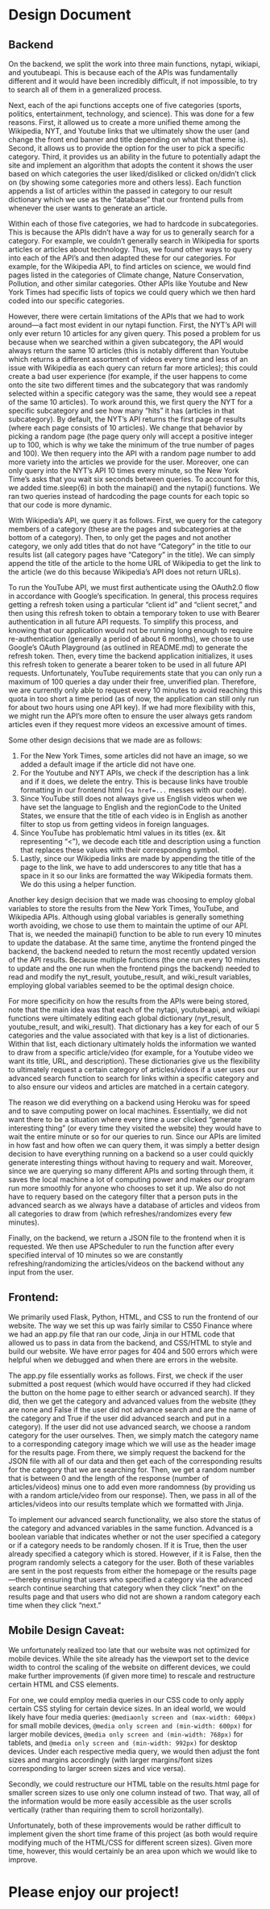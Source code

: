 # Design Document
## Backend
On the backend, we split the work into three main functions, nytapi, wikiapi, and youtubeapi. This is because each of the APIs was fundamentally different and it would have been incredibly difficult, if not impossible, to try to search all of them in a generalized process. 

Next, each of the api functions accepts one of five categories (sports, politics, entertainment, technology, and science). This was done for a few reasons. First, it allowed us to create a more unified theme among the Wikipedia, NYT, and Youtube links that we ultimately show the user (and change the front end banner and title depending on what that theme is). Second, it allows us to provide the option for the user to pick a specific category. Third, it provides us an ability in the future to potentially adapt the site and implement an algorithm that adopts the content it shows the user based on which categories the user liked/disliked or clicked on/didn’t click on (by showing some categories more and others less). Each function appends a list of articles within the passed in category to our result dictionary which we use as the “database” that our frontend pulls from whenever the user wants to generate an article.

Within each of those five categories, we had to hardcode in subcategories. This is because the APIs didn’t have a way for us to generally search for a category. For example, we couldn’t generally search in Wikipedia for sports articles or articles about technology. Thus, we found other ways to query into each of the API’s and then adapted these for our categories. For example, for the Wikipedia API, to find articles on science, we would find pages listed in the categories of Climate change, Nature Conservation, Pollution, and other similar categories. Other APIs like Youtube and New York Times had specific lists of topics we could query which we then hard coded into our specific categories.

However, there were certain limitations of the APIs that we had to work around—a fact most evident in our nytapi function. First, the NYT’s API will only ever return 10 articles for any given query. This posed a problem for us because when we searched within a given subcategory, the API would always return the same 10 articles (this is notably different than Youtube which returns a different assortment of videos every time and less of an issue with Wikipedia as each query can return far more articles); this could create a bad user experience (for example, if the user happens to come onto the site two different times and the subcategory that was randomly selected within a specific category was the same, they would see a repeat of the same 10 articles). To work around this, we first query the NYT for a specific subcategory and see how many “hits” it has (articles in that subcategory). By default, the NYT’s API returns the first page of results (where each page consists of 10 articles). We change that behavior by picking a random page (the page query only will accept a positive integer up to 100, which is why we take the minimum of the true number of pages and 100). We then requery into the API with a random page number to add more variety into the articles we provide for the user. Moreover, one can only query into the NYT’s API 10 times every minute, so the New York Time’s asks that you wait six seconds between queries. To account for this, we added time.sleep(6) in both the mainapi() and the nytapi() functions. We ran two queries instead of hardcoding the page counts for each topic so that our code is more dynamic.

With Wikipedia’s API, we query it as follows. First, we query for the category members of a category (these are the pages and subcategories at the bottom of a category). Then, to only get the pages and not another category, we only add titles that do not have “Category” in the title to our results list (all category pages have “Category” in the title). We can simply append the title of the article to the home URL of Wikipedia to get the link to the article (we do this because Wikipedia’s API does not return URLs). 

To run the YouTube API, we must first authenticate using the OAuth2.0 flow in accordance with Google’s specification. In general, this process requires getting a refresh token using a particular “client id” and “client secret,” and then using this refresh token to obtain a temporary token to use with Bearer authentication in all future API requests. To simplify this process, and knowing that our application would not be running long enough to require re-authentication (generally a period of about 6 months), we chose to use Google’s OAuth Playground (as outlined in README.md) to generate the refresh token. Then, every time the backend application initializes, it uses this refresh token to generate a bearer token to be used in all future API requests. Unfortunately, YouTube requirements state that you can only run a maximum of 100 queries a day under their free, unverified plan. Therefore, we are currently only able to request every 10 minutes to avoid reaching this quota in too short a time period (as of now, the application can still only run for about two hours using one API key). If we had more flexibility with this, we might run the API’s more often to ensure the user always gets random articles even if they request more videos an excessive amount of times.  
	
Some other design decisions that we made are as follows:
1. For the New York Times, some articles did not have an image, so we added a default image if the article did not have one. 
2. For the Youtube and NYT APIs, we check if the description has a link and if it does, we delete the entry. This is because links have trouble formatting in our frontend html (`<a href=...` messes with our code). 
3. Since YouTube still does not always give us English videos when we have set the language to English and the regionCode to the United States, we ensure that the title of each video is in English as another filter to stop us from getting videos in foreign languages. 
4. Since YouTube has problematic html values in its titles (ex. &lt representing “<”), we decode each title and description using a function that replaces these values with their corresponding symbol.
5. Lastly, since our Wikipedia links are made by appending the title of the page to the link, we have to add underscores to any title that has a space in it so our links are formatted the way Wikipedia formats them. We do this using a helper function.
	
Another key design decision that we made was choosing to employ global variables to store the results from the New York Times, YouTube, and Wikipedia APIs. Although using global variables is generally something worth avoiding, we chose to use them to maintain the uptime of our API. That is, we needed the mainapi() function to be able to run every 10 minutes to update the database. At the same time, anytime the frontend pinged the backend, the backend needed to return the most recently updated version of the API results. Because multiple functions (the one run every 10 minutes to update and the one run when the frontend pings the backend) needed to read and modify the nyt_result, youtube_result, and wiki_result variables, employing global variables seemed to be the optimal design choice. 

For more specificity on how the results from the APIs were being stored, note that the main idea was that each of the nytapi, youtubeapi, and wikiapi functions were ultimately editing each global dictionary (nyt_result, youtube_result, and wiki_result). That dictionary has a key for each of our 5 categories and the value associated with that key is a list of dictionaries. Within that list, each dictionary ultimately holds the information we wanted to draw from a specific article/video (for example, for a Youtube video we want its title, URL, and description). These dictionaries give us the flexibility to ultimately request a certain category of articles/videos if a user uses our advanced search function to search for links within a specific category and to also ensure our videos and articles are matched in a certain category.

The reason we did everything on a backend using Heroku was for speed and to save computing power on local machines. Essentially, we did not want there to be a situation where every time a user clicked “generate interesting thing” (or every time they visited the website) they would have to wait the entire minute or so for our queries to run. Since our APIs are limited in how fast and how often we can query them, it was simply a better design decision to have everything running on a backend so a user could quickly generate interesting things without having to requery and wait. Moreover, since we are querying so many different APIs and sorting through them, it saves the local machine a lot of computing power and makes our program run more smoothly for anyone who chooses to set it up. We also do not have to requery based on the category filter that a person puts in the advanced search as we always have a database of articles and videos from all categories to draw from (which refreshes/randomizes every few minutes). 

Finally, on the backend, we return a JSON file to the frontend when it is requested. We then use APScheduler to run the function after every specified interval of 10 minutes so we are constantly refreshing/randomizing the articles/videos on the backend without any input from the user.

## Frontend:

We primarily used Flask, Python, HTML, and CSS to run the frontend of our website. The way we set this up was fairly similar to CS50 Finance where we had an app.py file that ran our code, Jinja in our HTML code that allowed us to pass in data from the backend, and CSS/HTML to style and build our website. We have error pages for 404 and 500 errors which were helpful when we debugged and when there are errors in the website. 

The app.py file essentially works as follows. First, we check if the user submitted a post request (which would have occurred if they had clicked the button on the home page to either search or advanced search). If they did, then we get the category and advanced values from the website (they are none and False if the user did not advance search and are the name of the category and True if the user did advanced search and put in a category). If the user did not use advanced search, we choose a random category for the user ourselves. Then, we simply match the category name to a corresponding category image which we will use as the header image for the results page. From there, we simply request the backend for the JSON file with all of our data and then get each of the corresponding results for the category that we are searching for. Then, we get a random number that is between 0 and the length of the response (number of articles/videos) minus one to add even more randomness (by providing us with a random article/video from our response). Then, we pass in all of the articles/videos into our results template which we formatted with Jinja.

To implement our advanced search functionality, we also store the status of the category and advanced variables in the same function. Advanced is a boolean variable that indicates whether or not the user specified a category or if a category needs to be randomly chosen. If it is True, then the user already specified a category which is stored. However, if it is False, then the program randomly selects a category for the user. Both of these variables are sent in the post requests from either the homepage or the results page—thereby ensuring that users who specified a category via the advanced search continue searching that category when they click “next” on the results page and that users who did not are shown a random category each time when they click “next.”

## Mobile Design Caveat:

We unfortunately realized too late that our website was not optimized for mobile devices. While the site already has the viewport set to the device width to control  the scaling of the website on different devices, we could make further improvements (if given more time) to rescale and restructure certain HTML and CSS elements. 

For one, we could employ media queries in our CSS code to only apply certain CSS styling for certain device sizes. In an ideal world, we would likely have four media queries: `@mediaonly screen and (max-width: 600px)` for small mobile devices, `@media only screen and (min-width: 600px)` for larger mobile devices, `@media only screen and (min-width: 768px)` for tablets, and `@media only screen and (min-width: 992px)` for desktop devices. Under each respective media query, we would then adjust the font sizes and margins accordingly (with larger margins/font sizes corresponding to larger screen sizes and vice versa). 

Secondly, we could restructure our HTML table on the results.html page for smaller screen sizes to use only one column instead of two. That way, all of the information would be more easily accessible as the user scrolls vertically (rather than requiring them to scroll horizontally). 

Unfortunately, both of these improvements would be rather difficult to implement given the short time frame of this project (as both would require modifying much of the HTML/CSS for different screen sizes). Given more time, however, this would certainly be an area upon which we would like to improve.
	
# Please enjoy our project! 
